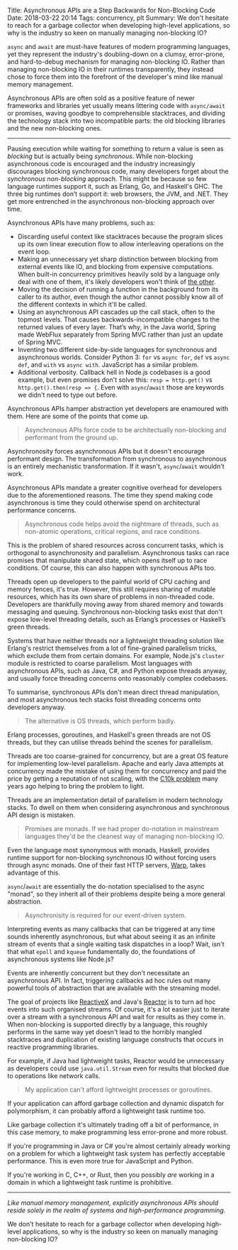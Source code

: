 Title: Asynchronous APIs are a Step Backwards for Non-Blocking Code
Date: 2018-03-22 20:14
Tags: concurrency, plt
Summary: We don't hesitate to reach for a garbage collector when developing high-level applications, so why is the industry so keen on manually managing non-blocking IO?

`async` and `await` are must-have features of modern programming languages, yet
they represent the industry's doubling-down on a clumsy, error-prone, and
hard-to-debug mechanism for managing non-blocking IO. Rather than managing
non-blocking IO in their runtimes transparently, they instead chose to force
them into the forefront of the developer's mind like manual memory management.

Asynchronous APIs are often sold as a positive feature of newer frameworks and
libraries yet usually means littering code with `async/await` or promises,
waving goodbye to comprehensible stacktraces, and dividing the technology stack
into two incompatible parts: the old blocking libraries and the new non-blocking
ones.

***

Pausing execution while waiting for something to return a value is seen as
_blocking_ but is actually being _synchronous_. While non-blocking asynchronous
code is encouraged and the industry increasingly discourages blocking
synchronous code, many developers forget about the _synchronous non-blocking_
approach. This might be because so few language runtimes support it, such as
Erlang, Go, and Haskell's GHC. The three big runtimes don’t support it: web
browsers, the JVM, and .NET. They get more entrenched in the asynchronous
non-blocking approach over time.

Asynchronous APIs have many problems, such as:

* Discarding useful context like stacktraces because the program slices up its
  own linear execution flow to allow interleaving operations on the event loop.
* Making an unnecessary yet sharp distinction between blocking from external
  events like IO, and blocking from expensive computations. When built-in
  concurrency primitives heavily sold by a language only deal with one of them,
  it's likely developers won't think of
  [the other](https://www.owasp.org/index.php/Regular_expression_Denial_of_Service_-_ReDoS).
* Moving the decision of running a function in the background from its caller to
  its author, even though the author cannot possibly know all of the different
  contexts in which it'll be called.
* Using an asynchronous API cascades up the call stack, often to the topmost
  levels.  That causes backwards-incompatible changes to the returned values of
  every layer. That’s why, in the Java world, Spring made WebFlux separately
  from Spring MVC rather than just an update of Spring MVC.
* Inventing two different side-by-side languages for synchronous and
  asynchronous worlds. Consider Python 3: `for` vs `async for`, `def` vs `async
  def`, and `with` vs `async with`.  JavaScript has a similar problem.
*  Additional verbosity. Callback hell in Node.js codebases is a good example,
   but even promises don't solve this: `resp = http.get()` vs
   `http.get().then(resp => {`. Even with `async`/`await` those are keywords we
   didn't need to type out before.

Asynchronous APIs hamper abstraction yet developers are enamoured with them.
Here are some of the points that come up.

> Asynchronous APIs force code to be architectually non-blocking and performant
> from the ground up.

Asynchronosity forces asynchronous APIs but it doesn't encourage performant
design. The transformation from synchronous to asynchronous is an entirely
mechanistic transformation. If it wasn't, `async`/`await` wouldn't work.

Asynchronous APIs mandate a greater cognitive overhead for developers due to
the aforementioned reasons. The time they spend making code asynchronous is
time they could otherwise spend on architectural performance concerns.

> Asynchronous code helps avoid the nightmare of threads, such as non-atomic
> operations, critical regions, and race conditions.

This is the problem of shared resources across concurrent tasks, which is
orthogonal to asynchronosity and parallelism. Asynchronous tasks can race
promises that manipulate shared state, which opens itself up to race
conditions. Of course, this can also happen with synchronous APIs too.

Threads open up developers to the painful world of CPU caching and memory
fences, it's true. However, this still requires sharing of mutable resources,
which has its own share of problems in non-threaded code. Developers are
thankfully moving away from shared memory and towards messaging and queuing.
Synchronous non-blocking tasks exist that don't expose low-level threading
details, such as Erlang’s processes or Haskell’s green threads.

Systems that have neither threads nor a lightweight threading solution like
Erlang's restrict themselves from a lot of fine-grained parallelism tricks,
which exclude them from certain domains. For example, Node.js's `cluster` module
is restricted to coarse parallelism. Most languages with asynchronous APIs, such
as Java, C#, and Python expose threads anyway, and usually force threading
concerns onto reasonably complex codebases.

To summarise, synchronous APIs don't mean direct thread manipulation, and most
asynchronous tech stacks foist threading concerns onto developers anyway.

> The alternative is OS threads, which perform badly.

Erlang processes, goroutines, and Haskell's green threads are not OS threads,
but they can utilise threads behind the scenes for parallelism.

Threads are too coarse-grained for concurrency, but are a great OS feature for
implementing low-level parallelism. Apache and early Java attempts at
concurrency made the mistake of using them for concurrency and paid the price
by getting a reputation of not scaling, with the
[C10k problem](http://www.kegel.com/c10k.html) many years ago helping to bring
the problem to light.

Threads are an implementation detail of parallelism in modern technology
stacks. To dwell on them when considering asynchronous and synchronous API
design is mistaken.

> Promises are monads. If we had proper do-notation in mainstream languages
> they'd be the cleanest way of managing non-blocking IO.

Even the language most synonymous with monads, Haskell, provides runtime
support for non-blocking synchronous IO without forcing users through async
monads. One of their fast HTTP servers,
[Warp](http://www.aosabook.org/en/posa/warp.html), takes advantage of this.

`async`/`await` are essentially the do-notation specialised to the async
"monad", so they inherit all of their problems despite being a more general
abstraction.

> Asynchronisity is required for our event-driven system.

Interpreting events as many callbacks that can be triggered at any time sounds
inherently asynchronous, but what about seeing it as an infinite stream of
events that a single waiting task dispatches in a loop? Wait, isn't that what
`epoll` and `kqueue` fundamentally do, the foundations of asynchronous systems
like Node.js?

Events are inherently concurrent but they don't necessitate an asynchronous
API. In fact, triggering callbacks ad hoc rules out many powerful tools of
abstraction that are available with the streaming model.

The goal of projects like [ReactiveX](http://reactivex.io/) and Java's
[Reactor](https://projectreactor.io/) is to turn ad hoc events into such
organised streams. Of course, it's a lot easier just to iterate over a stream
with a synchronous API and wait for results as they come in. When non-blocking
is supported directly by a language, this roughly performs in the same way yet
doesn't lead to the horribly mangled stacktraces and duplication of existing
language constructs that occurs in reactive programming libraries.

For example, if Java had lightweight tasks, Reactor would be unnecessary as
developers could use `java.util.Stream` even for results that blocked due to
operations like network calls.

> My application can't afford lightweight processes or goroutines.

If your application can afford garbage collection and dynamic dispatch for
polymorphism, it can probably afford a lightweight task runtime too.

Like garbage collection it's ultimately trading off a bit of performance, in
this case memory, to make programming less error-prone and more robust.

If you're programming in Java or C# you're almost certainly already working on
a problem for which a lightweight task system has perfectly acceptable
performance. This is even more true for JavaScript and Python.

If you're working in C, C++, or Rust, then you possibly _are_ working in a
domain in which a lightweight task runtime is prohibitive.

***

*Like manual memory management, explicitly asynchronous APIs should reside
solely in the realm of systems and high-performance programming.*

We don't hesitate to reach for a garbage collector when developing high-level
applications, so why is the industry so keen on manually managing non-blocking
IO?
